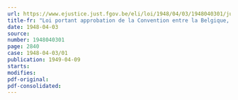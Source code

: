 ```yaml
---
url: https://www.ejustice.just.fgov.be/eli/loi/1948/04/03/1948040301/justel
title-fr: "Loi portant approbation de la Convention entre la Belgique, la France et le réseau des chemins de fer luxembourgeois et le protocole additionnel, signés à Luxembourg, le 17 avril 1946, et l'avenant portant modification de l'article 18 de cette Convention, signé à Luxembourg, le 26 juin 1946"
date: 1948-04-03
source:
number: 1948040301
page: 2840
case: 1948-04-03/01
publication: 1949-04-09
starts:
modifies:
pdf-original:
pdf-consolidated:
---
```


